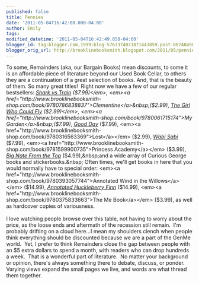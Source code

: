 ```yaml
---
published: false
title: Pennies
date: '2011-05-04T16:42:00.000-04:00'
author: Emily
tags: 
modified_datetime: '2011-05-04T16:42:49.858-04:00'
blogger_id: tag:blogger.com,1999:blog-5767374071871443859.post-8874849074477880931
blogger_orig_url: http://brooklinebooksmith.blogspot.com/2011/05/pennies.html
---
```


To some, Remainders (aka, our&nbsp;Bargain Books) mean discounts, to some it is an affordable piece of literature beyond our Used Book Cellar, to others they are a continuation of a great selection of books. And, that is the beauty of them. So many great titles!&nbsp; Right now we have a few of&nbsp;our regular bestsellers: <em><a href="http://www.brooklinebooksmith-shop.com/book/9780316007627">Shark vs Train</a>&nbsp;($7.99)</em>, <em><a href="http://www.brooklinebooksmith-shop.com/book/9780786838837">Clementine</a>&nbsp;($2.99)</em>, <em><a href="http://www.brooklinebooksmith-shop.com/book/9780312602383">The Girl Who Could Fly</a>&nbsp;($2.99)</em>, <em><a href="http://www.brooklinebooksmith-shop.com/book/9780061715174">My Garden</a>&nbsp;($7.99)</em>, <em><a href="http://www.brooklinebooksmith-shop.com/book/9780061857782">Good Day</a></em> ($7.99), <em><a href="http://www.brooklinebooksmith-shop.com/book/9780316563369">Lost</a></em> ($2.99),&nbsp;<em><a href="http://www.brooklinebooksmith-shop.com/book/9780316118255">Wabi Sabi</a></em> ($7.99), <em><a href="http://www.brooklinebooksmith-shop.com/book/9781599900735">Princess Academy</a></em> ($3.99), <em><a href="http://www.brooklinebooksmith-shop.com/book/9781449402327">Big Nate From the Top</a></em> ($4.99),&nbsp;and a wide array of Curious George books and stickerbooks.&nbsp; Often times, we'll get books in here that you would normally have to special order: <em><a href="http://www.brooklinebooksmith-shop.com/book/9780393057744">Annotated Wind in the Willows</a></em> ($14.99), <em><a href="http://www.brooklinebooksmith-shop.com/book/9780393020397">Annotated Huckleberry Finn</a></em> ($14.99), <em><a href="http://www.brooklinebooksmith-shop.com/book/9780375833663">The Me Book</a></em> ($3.99), as well as hardcover copies of variousness.<br /><br />I love watching people browse over this table, not having to worry about the price, as the loose ends and aftermath&nbsp;of the recession still remain.&nbsp; I'm probably drifting on a cloud here...I mean my shoulders clench when people think everything should be discounted because we are a part of the GenMe world.&nbsp; Yet, I prefer to think Remainders close the gap between people with an $5 extra dollars to spend a month, with readers who can drop hundreds a week.&nbsp; That is a wonderful part of literature.&nbsp; No matter your background or opinion, there's always something there to debate, discuss, or ponder.&nbsp; Varying views expand the small pages we live, and words are what thread them together.